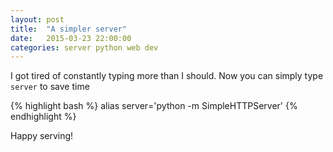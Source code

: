```yaml
---
layout: post
title:  "A simpler server"
date:   2015-03-23 22:00:00
categories: server python web dev
---
```


I got tired of constantly typing more than I should. Now you can simply type `server` to save time

{% highlight bash %}
alias server='python -m SimpleHTTPServer'
{% endhighlight %}

Happy serving!

